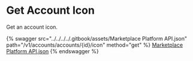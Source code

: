 # Get Account Icon

Get an account icon.

{% swagger src="../../../../.gitbook/assets/Marketplace Platform API.json" path="/v1/accounts/accounts/{id}/icon" method="get" %}
[Marketplace Platform API.json](<../../../../.gitbook/assets/Marketplace Platform API.json>)
{% endswagger %}

